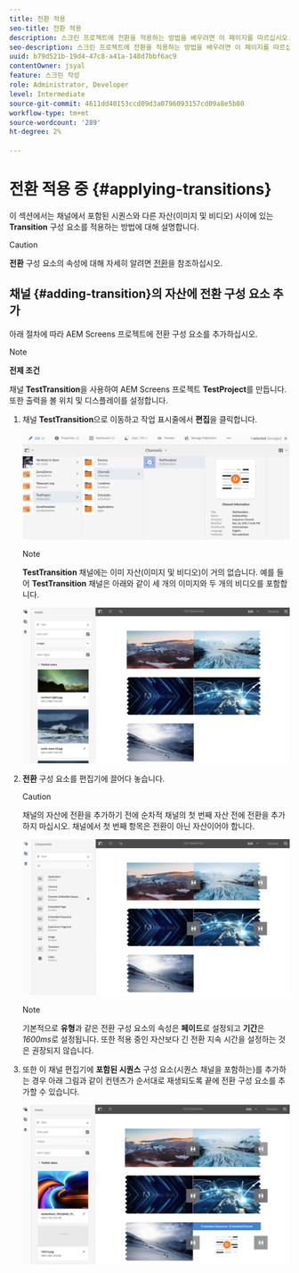 ```yaml
---
title: 전환 적용
seo-title: 전환 적용
description: 스크린 프로젝트에 전환을 적용하는 방법을 배우려면 이 페이지를 따르십시오.
seo-description: 스크린 프로젝트에 전환을 적용하는 방법을 배우려면 이 페이지를 따르십시오.
uuid: b79d521b-19d4-47c8-a41a-148d7bbf6ac9
contentOwner: jsyal
feature: 스크린 작성
role: Administrator, Developer
level: Intermediate
source-git-commit: 4611dd40153ccd09d3a0796093157cd09a8e5b80
workflow-type: tm+mt
source-wordcount: '289'
ht-degree: 2%

---
```



# 전환 적용 중 {#applying-transitions}

이 섹션에서는 채널에서 포함된 시퀀스와 다른 자산(이미지 및 비디오) 사이에 있는 **Transition** 구성 요소를 적용하는 방법에 대해 설명합니다.


>[!CAUTION]
>
>**전환** 구성 요소의 속성에 대해 자세히 알려면 [전환](adding-components-to-a-channel.md#transition)을 참조하십시오.

## 채널 {#adding-transition}의 자산에 전환 구성 요소 추가

아래 절차에 따라 AEM Screens 프로젝트에 전환 구성 요소를 추가하십시오.

>[!NOTE]
>
>**전제 조건**
>
>채널 **TestTransition**&#x200B;을 사용하여 AEM Screens 프로젝트 **TestProject**&#x200B;를 만듭니다. 또한 출력을 볼 위치 및 디스플레이를 설정합니다.

1. 채널 **TestTransition**&#x200B;으로 이동하고 작업 표시줄에서 **편집**&#x200B;을 클릭합니다.

   ![image1](assets/transitions1.png)

   >[!NOTE]
   >
   >**TestTransition** 채널에는 이미 자산(이미지 및 비디오)이 거의 없습니다. 예를 들어 **TestTransition** 채널은 아래와 같이 세 개의 이미지와 두 개의 비디오를 포함합니다.

   ![image2](assets/transitions2.png)


1. **전환** 구성 요소를 편집기에 끌어다 놓습니다.
   >[!CAUTION]
   >
   >채널의 자산에 전환을 추가하기 전에 순차적 채널의 첫 번째 자산 전에 전환을 추가하지 마십시오. 채널에서 첫 번째 항목은 전환이 아닌 자산이어야 합니다.

   ![image3](assets/transitions3.png)

   >[!NOTE]
   >
   >기본적으로 **유형**&#x200B;과 같은 전환 구성 요소의 속성은 **페이드**&#x200B;로 설정되고 **기간**&#x200B;은 *1600ms*&#x200B;로 설정됩니다.  또한 적용 중인 자산보다 긴 전환 지속 시간을 설정하는 것은 권장되지 않습니다.

1. 또한 이 채널 편집기에 **포함된 시퀀스** 구성 요소(시퀀스 채널을 포함하는)를 추가하는 경우 아래 그림과 같이 컨텐츠가 순서대로 재생되도록 끝에 전환 구성 요소를 추가할 수 있습니다.

   ![image3](assets/transitions5.png)

